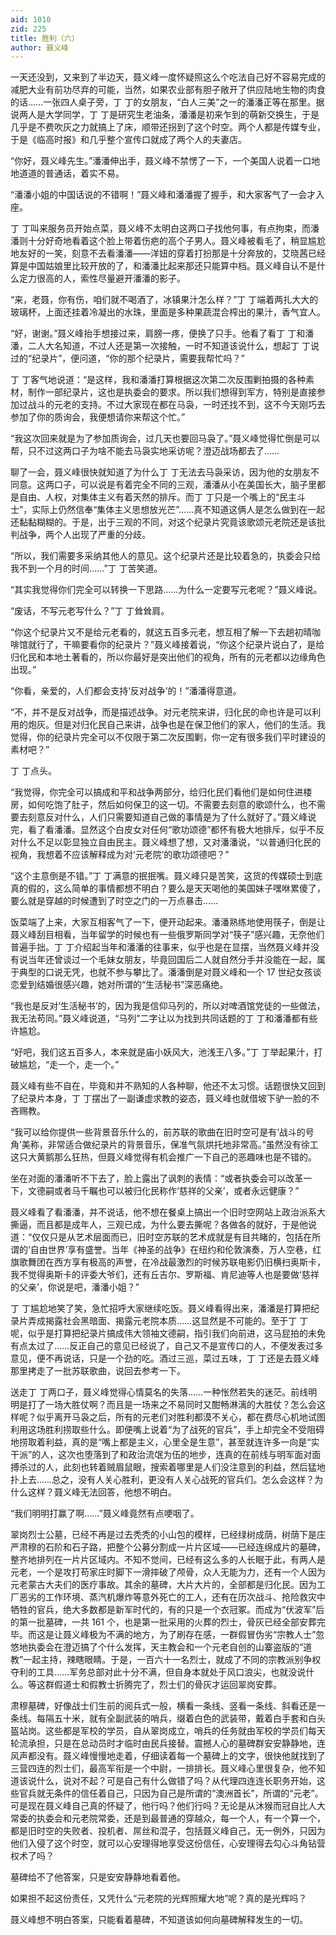 ```yaml
---
aid: 1010
zid: 225
title: 胜利（六）
author: 聂义峰
---
```


一天还没到，又来到了半边天，聂义峰一度怀疑照这么个吃法自己好不容易完成的减肥大业有前功尽弃的可能，当然，如果农业部有胆子敞开了供应陆地生物的肉食的话……一张四人桌子旁，丁 丁的女朋友，“白人三美”之一的潘潘正等在那里。据说两人是大学同学，丁 丁是研究生老油条，潘潘是初来乍到的萌新交换生，于是几乎是不费吹灰之力就搞上了床，顺带还拐到了这个时空。两个人都是传媒专业，于是《临高时报》和几乎整个宣传口就成了两个人的夫妻店。

“你好，聂义峰先生。”潘潘伸出手，聂义峰不禁愣了一下，一个美国人说着一口地地道道的普通话，着实不易。

“潘潘小姐的中国话说的不错啊！”聂义峰和潘潘握了握手，和大家客气了一会才入座。

丁 丁叫来服务员开始点菜，聂义峰不太明白这两口子找他何事，有点拘束，而潘潘则十分好奇地看着这个脸上带着伤疤的高个子男人。聂义峰被看毛了，稍显尴尬地友好的一笑，刻意不去看潘潘——洋妞的穿着打扮那是十分奔放的，艾晓茜已经算是中国姑娘里比较开放的了，和潘潘比起来那还只能算中档。聂义峰自认不是什么定力很高的人，索性尽量避开潘潘的影子。

“来，老聂，你有伤，咱们就不喝酒了，冰镇果汁怎么样？”丁 丁端着两扎大大的玻璃杯，上面还挂着冷凝出的水珠，里面是多种果蔬混合榨出的果汁，香气宜人。

“好，谢谢。”聂义峰抬手想接过来，肩膀一疼，便换了只手。他看了看丁 丁和潘潘，二人大名知道，不过人还是第一次接触，一时不知道该说什么，想起丁 丁说过的“纪录片”，便问道，“你的那个纪录片，需要我帮忙吗？”

丁 丁客气地说道：“是这样，我和潘潘打算根据这次第二次反围剿拍摄的各种素材，制作一部纪录片，这也是执委会的要求。所以我们想得到军方，特别是直接参加过战斗的元老的支持。不过大家现在都在马袅，一时还找不到，这不今天刚巧去参加了你的质询会，我便想请你来帮这个忙。”

“我这次回来就是为了参加质询会，过几天也要回马袅了。”聂义峰觉得忙倒是可以帮，只不过这两口子为啥不能去马袅实地采访呢？澄迈战场都去了……

聊了一会，聂义峰很快就知道了为什么丁 丁无法去马袅采访，因为他的女朋友不同意。这两口子，可以说是有着完全不同的三观，潘潘从小在美国长大，脑子里都是自由、人权，对集体主义有着天然的排斥。而丁 丁只是一个嘴上的“民主斗士”，实际上仍然信奉“集体主义思想放光芒”……真不知道这俩人是怎么做到在一起还黏黏糊糊的。于是，出于三观的不同，对这个纪录片究竟该歌颂元老院还是该批判战争，两个人出现了严重的分歧。

“所以，我们需要多采纳其他人的意见。这个纪录片还是比较着急的，执委会只给我不到一个月的时间……”丁 丁苦笑道。

“其实我觉得你们完全可以转换一下思路……为什么一定要写元老呢？”聂义峰说。

“废话，不写元老写什么？”丁 丁耸耸肩。

“你这个纪录片又不是给元老看的，就这五百多元老，想互相了解一下去趟初晴咖啡馆就行了，干嘛要看你的纪录片？”聂义峰接着说，“你这个纪录片说白了，是给归化民和本地土著看的，所以你最好是突出他们的视角，所有的元老都以边缘角色出现。”

“你看，亲爱的，人们都会支持‘反对战争’的！”潘潘得意道。

“不，并不是反对战争，而是描述战争。对元老院来讲，归化民的命也许是可以利用的炮灰。但是对归化民自己来讲，战争也是在保卫他们的家人，他们的生活。我觉得，你的纪录片完全可以不仅限于第二次反围剿，你一定有很多我们平时建设的素材吧？”

丁 丁点头。

“我觉得，你完全可以搞成和平和战争两部分，给归化民们看他们是如何住进楼房，如何吃饱了肚子，然后如何保卫的这一切。不需要去刻意的歌颂什么，也不需要去刻意反对什么，人们只需要知道自己做的事情是为了什么就好了。”聂义峰说完，看了看潘潘。显然这个白皮女对任何“歌功颂德”都怀有极大地排斥，似乎不反对什么不足以彰显独立自由民主。聂义峰想了想，又对潘潘说，“以普通归化民的视角，我想着不应该解释成为对‘元老院’的歌功颂德吧？”

“这个主意倒是不错。”丁 丁满意的抿抿嘴。聂义峰只是苦笑，这货的传媒硕士到底真的假的，这么简单的事情都想不明白？要么是天天喝他的美国妹子嘿咻累傻了，要么就是穿越的时候遭到了时空之门的一万点暴击……

饭菜端了上来，大家互相客气了一下，便开动起来。潘潘熟练地使用筷子，倒是让聂义峰刮目相看，当年留学的时候也有一些俄罗斯同学对“筷子”感兴趣，无奈他们普遍手拙。丁 丁介绍起当年和潘潘的往事来，似乎也是在显摆，当然聂义峰并没有说当年还曾谈过一个毛妹女朋友，毕竟回国后二人就自然分手并没能在一起，属于典型的口说无凭，也就不参与攀比了。潘潘倒是对聂义峰和一个 17 世纪女孩谈恋爱到结婚很感兴趣，她对所谓的“生活秘书”深恶痛绝。

“我也是反对‘生活秘书’的，因为我是信仰马列的，所以对啤酒馆党徒的一些做法，我无法苟同。”聂义峰说道，“马列”二字让以为找到共同话题的丁 丁和潘潘都有些许尴尬。

“好吧，我们这五百多人，本来就是庙小妖风大，池浅王八多。”丁 丁举起果汁，打破尴尬，“走一个，走一个。”

聂义峰有些不自在，毕竟和并不熟知的人各种聊，他还不太习惯。话题很快又回到了纪录片本身，丁 丁摆出了一副谦虚求教的姿态，聂义峰也就借坡下驴一脸的不吝赐教。

“我可以给你提供一些背景音乐什么的，前苏联的歌曲在旧时空可是有‘战斗的号角’美称，非常适合做纪录片的背景音乐，保准气氛烘托地非常高。”虽然没有徐工这只大黄鹅那么狂热，但聂义峰觉得有机会推广一下自己的恶趣味也是不错的。

坐在对面的潘潘听不下去了，脸上露出了讽刺的表情：“或者执委会可以改革一下，文德嗣或者马千瞩也可以被归化民称作‘慈祥的父亲’，或者永远健康？”

聂义峰看了看潘潘，并不说话，他不想在餐桌上搞出一个旧时空网站上政治派系大撕逼，而且都是成年人，三观已成，为什么要去撕呢？各做各的就好，于是他说道：“仅仅只是从艺术层面而已，旧时空苏联的艺术成就是有目共睹的，包括在所谓的‘自由世界’享有盛誉。当年《神圣的战争》在纽约和伦敦演奏，万人空巷，红旗歌舞团在西方享有极高的声誉，在冷战最激烈的时候苏联电影仍旧横扫奥斯卡，我不觉得奥斯卡的评委大爷们，还有丘吉尔、罗斯福、肯尼迪等人也是要做‘慈祥的父亲’，你说是吧，潘潘小姐？”

丁 丁尴尬地笑了笑，急忙招呼大家继续吃饭。聂义峰看得出来，潘潘是打算把纪录片弄成揭露社会黑暗面、揭露元老院本质……这显然是不可能的。至于丁 丁呢，似乎是打算把纪录片搞成伟大领袖文德嗣，指引我们向前进，这马屁拍的未免有点太过了……反正自己的意见已经说了，自己又不是宣传口的人，不便发表过多意见，便不再说话，只是一个劲的吃。酒过三巡，菜过五味，丁 丁还是去聂义峰那里拷走了一批苏联歌曲，说回去参考一下。

送走丁 丁两口子，聂义峰觉得心情莫名的失落……一种怅然若失的迷茫。前线明明是打了一场大胜仗啊？而且是一场来之不易同时又酣畅淋漓的大胜仗？怎么会这样呢？似乎离开马袅之后，所有的元老们对胜利都漠不关心，都在费尽心机地试图利用这场胜利捞取些什么。即便嘴上说着“为了战死的官兵”，手上却完全不受阻碍地捞取着利益，真的是“嘴上都是主义，心里全是生意”，甚至就连许多一向是“实干派”的人，这次也堕落到了和政治流氓为伍的地步，连真的在前线与明军面对面搏杀过的人，此刻也转着贼眉鼠眼，搜索着哪里是人们没注意到的利益，然后猛地扑上去……总之，没有人关心胜利，更没有人关心战死的官兵们。怎么会这样？为什么这样？聂义峰无法回答，他想不明白。

“我们明明打赢了啊……”聂义峰竟然有点哽咽了。

翠岗烈士公墓，已经不再是过去秃秃的小山包的模样，已经绿树成荫，树荫下是庄严肃穆的石阶和石子路，把整个公募分割成一片片区域——已经连绵成片的墓碑，整齐地排列在一片片区域内。不知不觉间，已经有这么多的人长眠于此，有两人是元老，一个是攻打苟家庄时脚下一滑摔破了颅骨，众人无能为力，还有一个人因为元老蒙古大夫们的医疗事故。其余的墓碑，大片大片的，全部都是归化民。因为工厂恶劣的工作环境、蒸汽机爆炸等意外死亡的工人，还有在历次战斗、抢险救灾中牺牲的官兵，绝大多数都是新军时代的，有的只是一个衣冠冢。而成为“伏波军”后的第一批墓碑，一共 161 个，也是第一批采用的火葬的烈士，骨灰已经全部安葬完毕。而这是让聂义峰极为不满的地方，为了刷存在感，一群假冒伪劣“宗教人士”忽悠地执委会在澄迈搞了个什么发挥，天主教会和一个元老自创的山寨盗版的“道教”一起主持，辣瞎眼睛。于是，一百六十一名烈士，就成了不同的宗教派别争权夺利的工具……军务总部对此十分不满，但自身本就处于风口浪尖，也就没说什么。等这群假道士和假教士折腾完了，烈士们的骨灰才运回翠岗安葬。

肃穆墓碑，好像战士们生前的阅兵式一般，横看一条线、竖看一条线、斜看还是一条线。每隔五十米，就有全副武装的哨兵，缀着白色的武装带，戴着白手套和白头盔站岗。这些都是军校的学员，自从翠岗成立，哨兵的任务就由军校的学员们每天轮流承担，只是在总动员时才临时由民兵接替。震撼人心的墓碑群安安静静地，连风声都没有。聂义峰慢慢地走着，仔细读着每一个墓碑上的文字，很快他就找到了三营四连的烈士们，最高军衔是一个中尉，一排排长。聂义峰心里很复杂，他不知道该说什么，说对不起？可是自己有什么做错了吗？从代理四连连长职务开始，这些官兵就无条件的信任着自己，只因为自己是所谓的“澳洲首长”，所谓的“元老”。可是现在聂义峰自己真的怀疑了，他行吗？他们行吗？无论是从沐猴而冠自比人大常委的执委会和元老院常委，还是到最普通的穿越众，每一个人，有一个算一个，都是旧时空的失败者、投机者、屌丝和混子，包括聂义峰自己，无一例外，只因为他们入侵了这个时空，就可以心安理得地享受这份信任，心安理得去勾心斗角钻营权术了吗？

墓碑给不了他答案，只是安安静静地看着他。

如果担不起这份责任，又凭什么“元老院的光辉照耀大地”呢？真的是光辉吗？

聂义峰想不明白答案，只能看着墓碑，不知道该如何向墓碑解释发生的一切。
